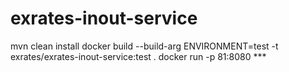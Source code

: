 # exrates-inout-service

mvn clean install
docker build --build-arg ENVIRONMENT=test -t exrates/exrates-inout-service:test .
docker run -p 81:8080 ***
